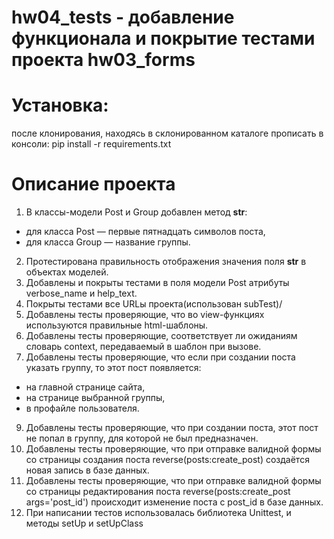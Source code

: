 # hw04_tests - добавление функционала и покрытие тестами проекта hw03_forms

# Установка:
после клонирования, находясь в склонированном каталоге прописать в консоли:
pip install -r requirements.txt

# Описание проекта

1. В классы-модели Post и Group добавлен метод __str__:
  - для класса Post — первые пятнадцать символов поста,
  - для класса Group — название группы.
2. Протестирована правильность отображения значения поля __str__ в объектах моделей.
3. Добавлены и покрыты тестами в поля модели Post атрибуты verbose_name и help_text.
4. Покрыты тестами все URLы проекта(использован subTest)/
5. Добавлены тесты проверяющие, что во view-функциях используются правильные html-шаблоны.
6. Добавлены тесты проверяющие, соответствует ли ожиданиям словарь context, передаваемый в шаблон при вызове.
7. Добавлены тесты проверяющие, что если при создании поста указать группу, то этот пост появляется:
  - на главной странице сайта,
  - на странице выбранной группы,
  - в профайле пользователя.
9. Добавлены тесты проверяющие, что при создании поста, этот пост не попал в группу, для которой не был предназначен.
10. Добавлены тесты проверяющие, что при отправке валидной формы со страницы создания поста reverse(posts:create_post) создаётся новая запись в базе данных.
11. Добавлены тесты проверяющие, что при отправке валидной формы со страницы редактирования поста reverse(posts:create_post args='post_id') происходит изменение поста с post_id в базе данных.
12. При написании тестов использовалась библиотека Unittest, и методы setUp и setUpClass
